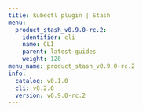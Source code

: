 ```yaml
---
title: kubectl plugin | Stash
menu:
  product_stash_v0.9.0-rc.2:
    identifier: cli
    name: CLI
    parent: latest-guides
    weight: 120
menu_name: product_stash_v0.9.0-rc.2
info:
  catalog: v0.1.0
  cli: v0.2.0
  version: v0.9.0-rc.2
---
```


